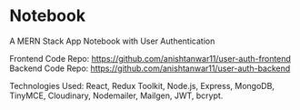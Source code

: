 # Notebook
A MERN Stack App Notebook with User Authentication  

Frontend Code Repo: https://github.com/anishtanwar11/user-auth-frontend <br/>
Backend Code Repo: https://github.com/anishtanwar11/user-auth-backend

Technologies Used: React, Redux Toolkit, Node.js, Express, MongoDB, TinyMCE, Cloudinary, Nodemailer, Mailgen, JWT, bcrypt.
